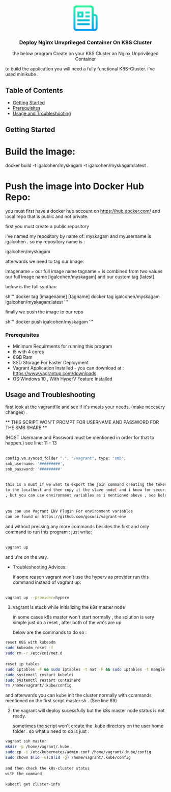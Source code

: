 
<!-- PROJECT LOGO -->
<br />
<p align="center">
  <a href="git@gitlab.com:gilchn52/k8s-hyperv-deploy.git">
    <img src="images/logo.png" alt="Logo" width="80" height="80">
  </a>

  <h3 align="center">Deploy Nginx Unvprileged Container On K8S Cluster</h3>

  <p align="center">
    the below program Create on your K8S Cluster an Nginx Unprivileged Container

to build the application you will need a fully functional K8S-Cluster. 
i've used minikube  .
    <br />

  </p>
</p>



<!-- TABLE OF CONTENTS -->
## Table of Contents

* [Getting Started](#getting-started)
* [Prerequisites](#prerequisites)
* [Usage and Troubleshooting](#usage)




<!-- GETTING STARTED -->
## Getting Started

Build the Image:
=============================

docker build -t igalcohen/myskagam -t igalcohen/myskagam:latest .

Push the image into Docker Hub Repo:
=======================================

you must first have a docker hub account on https://hub.docker.com/ and local repo that is public and not private.

first you must create a public repository 
 
i've named my repository by name of: myskagam
and myusername is igalcohen . so my repository name is : 

igalcohen/myskagam

afterwards we need to tag our image:
 
imagename = our full image name
tagname = is combined from two values our full image name [igalcohen/myskagam] and our custom tag [latest]



below is the full synthax:

sh'''
docker tag [imagename] [tagname]
docker tag igalcohen/myskagam igalcohen/myskagam:latest
'''

finally we push the image to our repo

sh'''
docker push igalcohen/myskagam
'''



### Prerequisites




* Minimum Requirments for running this program
* i5 with 4 cores
* 8GB Ram
* SSD Storage For Faster Deployment
* Vagrant Application Installed  - you can download at : https://www.vagrantup.com/downloads
* OS:Windows 10 , With HyperV Feature Installed



<!-- USAGE EXAMPLES -->
## Usage and Troubleshooting

first look at the vagrantfile and see if it's meets your needs. (make neccsery changes) .


** THIS SCRIPT WON'T PROMPT FOR USERNAME AND PASSWORD FOR THE SMB SHARE **

(HOST Username and Password must be mentioned in order for that to happen.)
see line: 11 - 13

```sh

config.vm.synced_folder ".", "/vagrant", type: "smb",
smb_username: '#########',
smb_password: '#########'
```

```sh

this is a must if we want to export the join command creating the token (see line 69 on master.sh script)
to the localhost and then copy it the slave node( and i know for security reasons this is not idle 
, but you can use environment variables as i mentioned above , see below link ):


you can use Vagrant ENV Plugin For environment variables
can be found on https://github.com/gosuri/vagrant-env
```


and  without pressing any more commands besides the first and only command to run this program : 
just write: 
```sh

vagrant up 
```

and u're on the way.

* Troubleshooting Advices:

   if some reason vagrant won't use the hyperv as provider run this command instead of vagrant up:
```sh

vagrant up --provider=hyperv
```

1. vagrant is stuck while initializing the k8s master node 

   in some cases k8s master won't start normally , the solution is very simple
   just do a reset , after both of the vm's are up

   below are the commands to do so :
```sh
reset K8S with kubeadm
sudo kubeadm reset -f
sudo rm -r /etc/cni/net.d

reset ip tables
sudo iptables -F && sudo iptables -t nat -F && sudo iptables -t mangle -F && sudo iptables -X
sudo systemctl restart kubelet
sudo systemctl restart containerd
rm /home/vagrant/.kube/config

```

   and afterwards you can kube init the cluster normally with commands mentioned on the first script master.sh . (See line 89) 

2. the vagrant will deploy sucessfully but the k8s master node status is not ready.

   sometimes the script won't create the .kube directory on the user home folder .
   so what u need to do is just :

```sh 
vagrant ssh master
mkdir -p /home/vagrant/.kube
sudo cp -i /etc/kubernetes/admin.conf /home/vagrant/.kube/config
sudo chown $(id -u):$(id -g) /home/vagrant/.kube/config

and then check the k8s-cluster status
with the command 

kubectl get cluster-info
```






